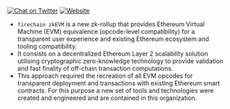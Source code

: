 [![Chat on Twitter][ico-twitter]][link-twitter]
[![Website][ico-website]][link-website]

</div>

[ico-twitter]: https://img.shields.io/twitter/url?label=FireChain&style=social&url=https%3A%2F%2Ftwitter.com%2Fthefirechain
[ico-website]: https://img.shields.io/static/v1?label=docs&message=FireChain&color=7B3FE4

[link-twitter]: https://twitter.com/thefirechain
[link-website]: https://docs.thefirechain.com


- `firechain zkEVM` is a new zk-rollup that provides Ethereum Virtual Machine (EVM) equivalence (opcode-level compatibility) for a transparent user experience and existing Ethereum ecosystem and tooling compatibility.
- It consists on a decentralized Ethereum Layer 2 scalability solution utilising cryptographic zero-knowledge technology to provide validation and fast finality of off-chain transaction computations.
- This approach required the recreation of all EVM opcodes for transparent deployment and transactions with existing Ethereum smart contracts. For this purpose a new set of tools and technologies were created and engineered and are contained in this organization.
